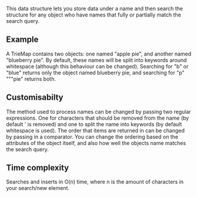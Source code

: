 This data structure lets you store data under a name and then search the structure for any object who have names that fully or partially match the search query.

## Example
A TrieMap contains two objects: one named "apple pie", and another named "blueberry pie". By default, these names will be split into keywords around whitespace (although this behaviour can be changed). Searching for "b" or "blue" returns only the object named blueberry pie, and searching for "p" """pie" returns both.

## Customisabilty
The method used to process names can be changed by passing two regular expressions. One for characters that should be removed from the name (by default ' is removed) and one to split the name into keywords (by default whitespace is used).
The order that items are returned in can be changed by passing in a comparator. You can change the ordering based on the attributes of the object itself, and also how well the objects name matches the search query.

## Time complexity
Searches and inserts in O(n) time, where n is the amount of characters in your search/new element.

